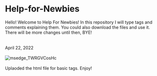 # Help-for-Newbies
Hello! Welcome to Help For Newbies!
In this repository I will type tags and comments explaining them. You could also download the files and use it.
There will be more changes until then, BYE!<br><br><br>
April 22, 2022<br><br>
![msedge_TWRGVCosHc](https://user-images.githubusercontent.com/102623963/164838830-0de5263d-a22b-46e1-947f-32a47590c13e.png)<br><br>
Uplaoded the html file for basic tags. Enjoy!

